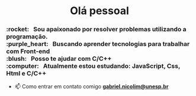 
<!-- <img width="auto" src="https://avatars2.githubusercontent.com/u/69210720?s=400&u=1cb3d5414fd8a623ccb90569af6627d714943413&v=4"> -->
 <h1 align = "center">Olá pessoal</h1>
 <h3>:rocket:  &nbsp; Sou apaixonado por resolver problemas utilizando a programação.
 <br/>:purple_heart: &nbsp; Buscando aprender tecnologias para trabalhar com Front-end 
 <br/>:blush: &nbsp; Posso te ajudar com C/C++
 <br/>:computer: &nbsp; Atualmente estou estudando: JavaScript, Css, Html e C/C++</br>
 </h3>
 
 - 📫 Como entrar em contato comigo **gabriel.nicolim@unesp.br**